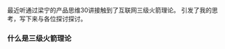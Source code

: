 最近听通过梁宁的产品思维30讲接触到了互联网三级火箭理论。
引发了我的思考，写下来与各位探讨探讨。
### 什么是三级火箭理论

<!--stackedit_data:
eyJoaXN0b3J5IjpbMTYxMzM3NDI3NSwxMDU3MDgwOTM5XX0=
-->